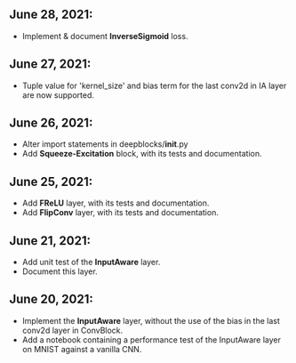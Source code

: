 ## June 28, 2021:
*  Implement & document **InverseSigmoid** loss.

## June 27, 2021:
* Tuple value for 'kernel_size' and bias term for the last conv2d in IA layer are now supported.

## June 26, 2021:
* Alter import statements in deepblocks/__init__.py
* Add **Squeeze-Excitation** block, with its tests and documentation.

## June 25, 2021:
* Add **FReLU** layer, with its tests and documentation.
* Add **FlipConv** layer, with its tests and documentation.
 
## June 21, 2021:
* Add unit test of the **InputAware** layer.
* Document this layer.

## June 20, 2021:
* Implement the **InputAware** layer, without the use of the bias in the last conv2d layer in ConvBlock.
* Add a notebook containing a performance test of the InputAware layer on MNIST against a vanilla CNN.